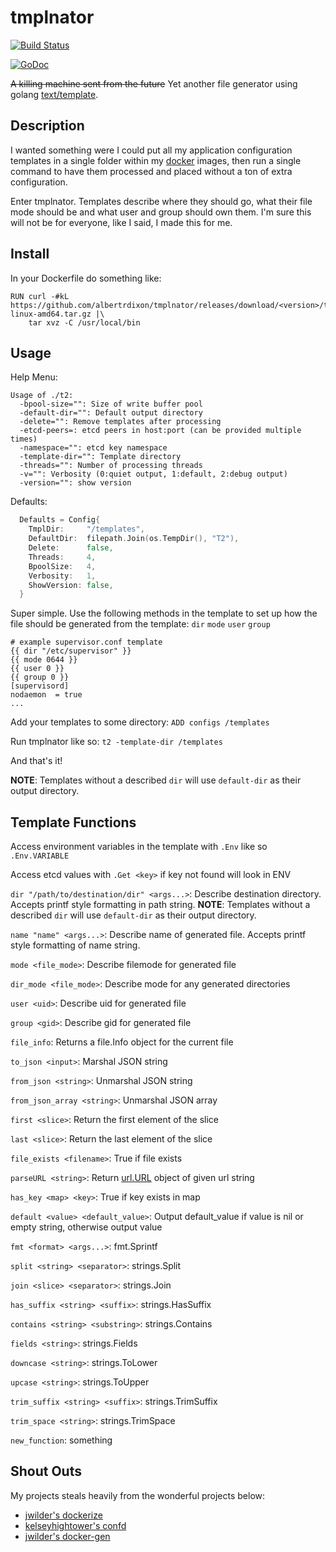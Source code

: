 # tmplnator

[![Build Status](https://travis-ci.org/albertrdixon/tmplnator.svg?branch=master)](https://travis-ci.org/albertrdixon/tmplnator)

[![GoDoc](https://godoc.org/github.com/albertrdixon/tmplnator?status.svg)](https://godoc.org/github.com/albertrdixon/tmplnator)

~~A killing machine sent from the future~~ 
Yet another file generator using golang [text/template](http://golang.org/pkg/text/template/).

## Description

I wanted something were I could put all my application configuration templates in a single folder within my [docker](https://www.docker.com/) images, then run a single command to have them processed and placed without a ton of extra configuration.

Enter tmplnator. Templates describe where they should go, what their file mode should be and what user and group should own them. I'm sure this will not be for everyone, like I said, I made this for me.

## Install

In your Dockerfile do something like:

```
RUN curl -#kL https://github.com/albertrdixon/tmplnator/releases/download/<version>/tnator-linux-amd64.tar.gz |\
    tar xvz -C /usr/local/bin
```

## Usage

Help Menu:

```
Usage of ./t2:
  -bpool-size="": Size of write buffer pool
  -default-dir="": Default output directory
  -delete="": Remove templates after processing
  -etcd-peers=: etcd peers in host:port (can be provided multiple times)
  -namespace="": etcd key namespace
  -template-dir="": Template directory
  -threads="": Number of processing threads
  -v="": Verbosity (0:quiet output, 1:default, 2:debug output)
  -version="": show version
```

Defaults:

```go
  Defaults = Config{
    TmplDir:     "/templates",
    DefaultDir:  filepath.Join(os.TempDir(), "T2"),
    Delete:      false,
    Threads:     4,
    BpoolSize:   4,
    Verbosity:   1,
    ShowVersion: false,
  }
```

Super simple. Use the following methods in the template to set up how the file should be generated from the template: `dir` `mode` `user` `group`

```
# example supervisor.conf template
{{ dir "/etc/supervisor" }}
{{ mode 0644 }}
{{ user 0 }}
{{ group 0 }}
[supervisord]
nodaemon  = true
...
```

Add your templates to some directory: `ADD configs /templates`

Run tmplnator like so: `t2 -template-dir /templates`

And that's it!

**NOTE**: Templates without a described `dir` will use `default-dir` as their output directory.

## Template Functions

Access environment variables in the template with `.Env` like so `.Env.VARIABLE`

Access etcd values with `.Get <key>` if key not found will look in ENV

`dir "/path/to/destination/dir" <args...>`: Describe destination directory. Accepts printf style formatting in path string. **NOTE**: Templates without a described `dir` will use `default-dir` as their output directory.

`name "name" <args...>`: Describe name of generated file. Accepts printf style formatting of name string.

`mode <file_mode>`: Describe filemode for generated file

`dir_mode <file_mode>`: Describe mode for any generated directories

`user <uid>`: Describe uid for generated file

`group <gid>`: Describe gid for generated file

`file_info`: Returns a file.Info object for the current file

`to_json <input>`: Marshal JSON string

`from_json <string>`: Unmarshal JSON string

`from_json_array <string>`: Unmarshal JSON array

`first <slice>`: Return the first element of the slice

`last <slice>`: Return the last element of the slice

`file_exists <filename>`: True if file exists

`parseURL <string>`: Return [url.URL](https://golang.org/pkg/net/url/#URL) object of given url string

`has_key <map> <key>`: True if key exists in map

`default <value> <default_value>`: Output default_value if value is nil or empty string, otherwise output value

`fmt <format> <args...>`: fmt.Sprintf

`split <string> <separator>`: strings.Split

`join <slice> <separator>`: strings.Join

`has_suffix <string> <suffix>`: strings.HasSuffix

`contains <string> <substring>`: strings.Contains

`fields <string>`: strings.Fields

`downcase <string>`: strings.ToLower

`upcase <string>`: strings.ToUpper

`trim_suffix <string> <suffix>`: strings.TrimSuffix

`trim_space <string>`: strings.TrimSpace

`new_function`: something

## Shout Outs

My projects steals heavily from the wonderful projects below:

* [jwilder's dockerize](https://github.com/jwilder/dockerize)
* [kelseyhightower's confd](https://github.com/kelseyhightower/confd)
* [jwilder's docker-gen](https://github.com/jwilder/docker-gen)
